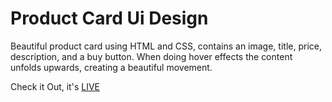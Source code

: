 # Product Card Ui Design

Beautiful product card using HTML and CSS, contains an image, title, price, description, and a buy button. When doing hover effects the content unfolds upwards, creating a beautiful movement.

Check it Out, it's [LIVE](https://vaibhavshukla06.github.io/product-card-ui-design/)

